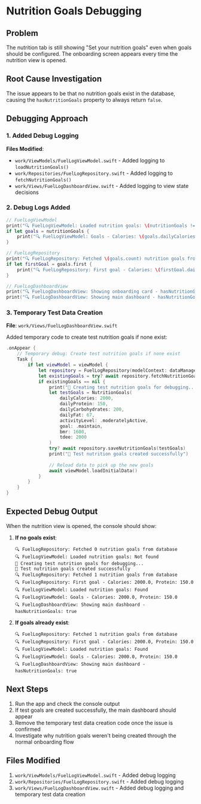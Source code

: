 # Nutrition Goals Debugging

## Problem
The nutrition tab is still showing "Set your nutrition goals" even when goals should be configured. The onboarding screen appears every time the nutrition view is opened.

## Root Cause Investigation
The issue appears to be that no nutrition goals exist in the database, causing the `hasNutritionGoals` property to always return `false`.

## Debugging Approach

### 1. Added Debug Logging
**Files Modified**:
- `work/ViewModels/FuelLogViewModel.swift` - Added logging to `loadNutritionGoals()`
- `work/Repositories/FuelLogRepository.swift` - Added logging to `fetchNutritionGoals()`
- `work/Views/FuelLogDashboardView.swift` - Added logging to view state decisions

### 2. Debug Logs Added
```swift
// FuelLogViewModel
print("🔍 FuelLogViewModel: Loaded nutrition goals: \(nutritionGoals != nil ? "Found" : "Not found")")
if let goals = nutritionGoals {
    print("🔍 FuelLogViewModel: Goals - Calories: \(goals.dailyCalories), Protein: \(goals.dailyProtein)")
}

// FuelLogRepository
print("🔍 FuelLogRepository: Fetched \(goals.count) nutrition goals from database")
if let firstGoal = goals.first {
    print("🔍 FuelLogRepository: First goal - Calories: \(firstGoal.dailyCalories), Protein: \(firstGoal.dailyProtein)")
}

// FuelLogDashboardView
print("🔍 FuelLogDashboardView: Showing onboarding card - hasNutritionGoals: \(viewModel.hasNutritionGoals)")
print("🔍 FuelLogDashboardView: Showing main dashboard - hasNutritionGoals: \(viewModel.hasNutritionGoals)")
```

### 3. Temporary Test Data Creation
**File**: `work/Views/FuelLogDashboardView.swift`

Added temporary code to create test nutrition goals if none exist:
```swift
.onAppear {
    // Temporary debug: Create test nutrition goals if none exist
    Task {
        if let viewModel = viewModel {
            let repository = FuelLogRepository(modelContext: dataManager.modelContext)
            let existingGoals = try? await repository.fetchNutritionGoals()
            if existingGoals == nil {
                print("🔧 Creating test nutrition goals for debugging...")
                let testGoals = NutritionGoals(
                    dailyCalories: 2000,
                    dailyProtein: 150,
                    dailyCarbohydrates: 200,
                    dailyFat: 67,
                    activityLevel: .moderatelyActive,
                    goal: .maintain,
                    bmr: 1600,
                    tdee: 2000
                )
                try? await repository.saveNutritionGoals(testGoals)
                print("🔧 Test nutrition goals created successfully")
                
                // Reload data to pick up the new goals
                await viewModel.loadInitialData()
            }
        }
    }
}
```

## Expected Debug Output
When the nutrition view is opened, the console should show:

1. **If no goals exist**:
   ```
   🔍 FuelLogRepository: Fetched 0 nutrition goals from database
   🔍 FuelLogViewModel: Loaded nutrition goals: Not found
   🔧 Creating test nutrition goals for debugging...
   🔧 Test nutrition goals created successfully
   🔍 FuelLogRepository: Fetched 1 nutrition goals from database
   🔍 FuelLogRepository: First goal - Calories: 2000.0, Protein: 150.0
   🔍 FuelLogViewModel: Loaded nutrition goals: Found
   🔍 FuelLogViewModel: Goals - Calories: 2000.0, Protein: 150.0
   🔍 FuelLogDashboardView: Showing main dashboard - hasNutritionGoals: true
   ```

2. **If goals already exist**:
   ```
   🔍 FuelLogRepository: Fetched 1 nutrition goals from database
   🔍 FuelLogRepository: First goal - Calories: 2000.0, Protein: 150.0
   🔍 FuelLogViewModel: Loaded nutrition goals: Found
   🔍 FuelLogViewModel: Goals - Calories: 2000.0, Protein: 150.0
   🔍 FuelLogDashboardView: Showing main dashboard - hasNutritionGoals: true
   ```

## Next Steps
1. Run the app and check the console output
2. If test goals are created successfully, the main dashboard should appear
3. Remove the temporary test data creation code once the issue is confirmed
4. Investigate why nutrition goals weren't being created through the normal onboarding flow

## Files Modified
1. `work/ViewModels/FuelLogViewModel.swift` - Added debug logging
2. `work/Repositories/FuelLogRepository.swift` - Added debug logging  
3. `work/Views/FuelLogDashboardView.swift` - Added debug logging and temporary test data creation 